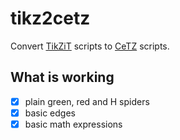 # tikz2cetz
Convert [TikZiT](https://tikzit.github.io) scripts to [CeTZ](https://github.com/johannes-wolf/cetz) scripts.

## What is working
- [x] plain green, red and H spiders
- [x] basic edges
- [x] basic math expressions
